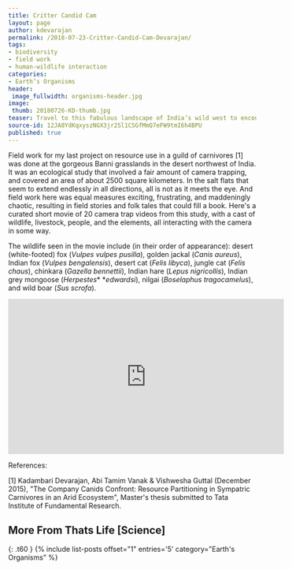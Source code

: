 ```yaml
---
title: Critter Candid Cam
layout: page
author: kdevarajan
permalink: /2018-07-23-Critter-Candid-Cam-Devarajan/
tags:
- biodiversity
- field work
- human-wildlife interaction
categories:
- Earth’s Organisms
header:
 image_fullwidth: organisms-header.jpg
image:
 thumb: 20180726-KD-thumb.jpg
teaser: Travel to this fabulous landscape of India’s wild west to encounter camels, carnivores, people, livestock, and more!
source-id: 12JA8YdKqxyszNGX3jr2Sl1CSGfMmQ7eFW9tmI6h4BPU
published: true
---
```

Field work for my last project on resource use in a guild of carnivores [1] was done at the gorgeous Banni grasslands in the desert northwest of India. It was an ecological study that involved a fair amount of camera trapping, and covered an area of about 2500 square kilometers. In the salt flats that seem to extend endlessly in all directions, all is not as it meets the eye. And field work here was equal measures exciting, frustrating, and maddeningly chaotic, resulting in field stories and folk tales that could fill a book. Here's a curated short movie of 20 camera trap videos from this study, with a cast of wildlife, livestock, people, and the elements, all interacting with the camera in some way.

The wildlife seen in the movie include (in their order of appearance): desert (white-footed) fox (*Vulpes vulpes pusilla*), golden jackal (*Canis aureus*), Indian fox (*Vulpes bengalensis*), desert cat (*Felis libyca*), jungle cat (*Felis chaus*), chinkara (*Gazella bennettii*), Indian hare (*Lepus nigricollis*), Indian grey mongoose (*Herpestes** **edwardsi*), nilgai (*Boselaphus tragocamelus*), and wild boar (*Sus scrofa*).

<center><iframe width="560" height="315" src="https://www.youtube.com/embed/J6r9SSrmNoo" frameborder="0" allow="autoplay; encrypted-media" allowfullscreen></iframe></center>

References:

[1] Kadambari Devarajan, Abi Tamim Vanak & Vishwesha Guttal (December 2015), "The Company Canids Confront: Resource Partitioning in Sympatric Carnivores in an Arid Ecosystem", Master's thesis submitted to Tata Institute of Fundamental Research. 

## More From Thats Life [Science]
{: .t60 }
{% include list-posts offset="1" entries='5' category="Earth's Organisms" %}

